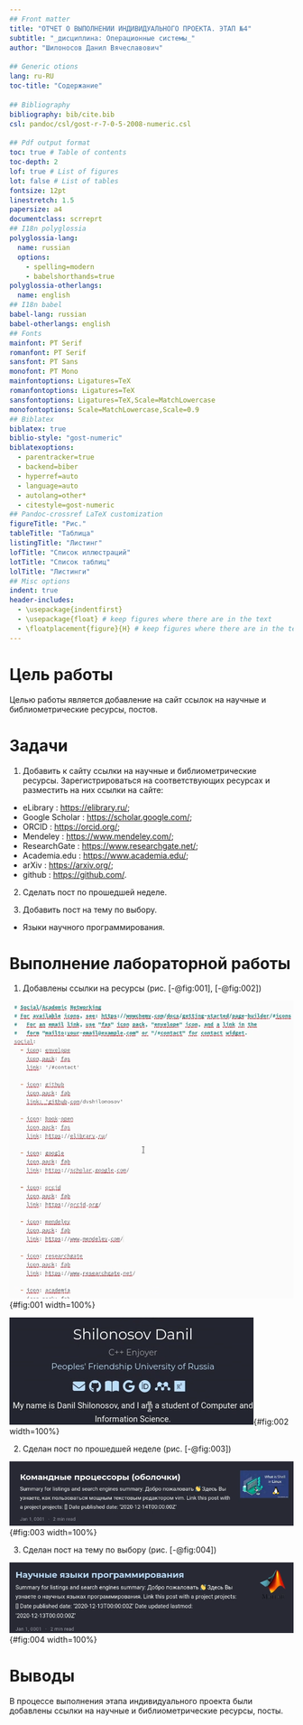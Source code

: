```yaml
---
## Front matter
title: "ОТЧЕТ О ВЫПОЛНЕНИИ ИНДИВИДУАЛЬНОГО ПРОЕКТА. ЭТАП №4"
subtitle: "_дисциплина: Операционные системы_"
author: "Шилоносов Данил Вячеславович"

## Generic otions
lang: ru-RU
toc-title: "Содержание"

## Bibliography
bibliography: bib/cite.bib
csl: pandoc/csl/gost-r-7-0-5-2008-numeric.csl

## Pdf output format
toc: true # Table of contents
toc-depth: 2
lof: true # List of figures
lot: false # List of tables
fontsize: 12pt
linestretch: 1.5
papersize: a4
documentclass: scrreprt
## I18n polyglossia
polyglossia-lang:
  name: russian
  options:
	- spelling=modern
	- babelshorthands=true
polyglossia-otherlangs:
  name: english
## I18n babel
babel-lang: russian
babel-otherlangs: english
## Fonts
mainfont: PT Serif
romanfont: PT Serif
sansfont: PT Sans
monofont: PT Mono
mainfontoptions: Ligatures=TeX
romanfontoptions: Ligatures=TeX
sansfontoptions: Ligatures=TeX,Scale=MatchLowercase
monofontoptions: Scale=MatchLowercase,Scale=0.9
## Biblatex
biblatex: true
biblio-style: "gost-numeric"
biblatexoptions:
  - parentracker=true
  - backend=biber
  - hyperref=auto
  - language=auto
  - autolang=other*
  - citestyle=gost-numeric
## Pandoc-crossref LaTeX customization
figureTitle: "Рис."
tableTitle: "Таблица"
listingTitle: "Листинг"
lofTitle: "Список иллюстраций"
lotTitle: "Список таблиц"
lolTitle: "Листинги"
## Misc options
indent: true
header-includes:
  - \usepackage{indentfirst}
  - \usepackage{float} # keep figures where there are in the text
  - \floatplacement{figure}{H} # keep figures where there are in the text
---
```


# Цель работы
Целью работы является добавление на сайт ссылок на научные и библиометрические ресурсы, постов.

# Задачи
1. Добавить к сайту ссылки на научные и библиометрические ресурсы.
Зарегистрироваться на соответствующих ресурсах и разместить на них ссылки на сайте:
- eLibrary : https://elibrary.ru/;
- Google Scholar : https://scholar.google.com/;
- ORCID : https://orcid.org/;
- Mendeley : https://www.mendeley.com/;
- ResearchGate : https://www.researchgate.net/;
- Academia.edu : https://www.academia.edu/;
- arXiv : https://arxiv.org/;
- github : https://github.com/.

2. Сделать пост по прошедшей неделе.

3. Добавить пост на тему по выбору.
- Языки научного программирования.

# Выполнение лабораторной работы
1. Добавлены ссылки на ресурсы (рис. [-@fig:001], [-@fig:002])

![Добавленные ссылки в файле](image/1.png){#fig:001 width=100%}

![Добавленные ссылки на сайте](image/2.png){#fig:002 width=100%}

2. Сделан пост по прошедшей неделе (рис. [-@fig:003])

![Пост по прошедшей неделе](image/3.png){#fig:003 width=100%}

3. Сделан пост на тему по выбору (рис. [-@fig:004])

![Пост по на тему по выбору](image/4.png){#fig:004 width=100%}

# Выводы
В процессе выполнения этапа индивидуального проекта были добавлены ссылки на научные и библиометрические ресурсы, посты.
